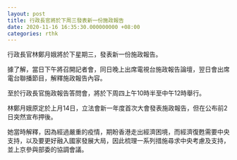 ```yaml
---
layout: post
title: 行政長官將於下周三發表新一份施政報告
date: 2020-11-16 16:35:30.000000000 +08:00
categories: rthk
---
```


行政長官林鄭月娥將於下星期三，發表新一份施政報告。

據了解，當日下午將召開記者會，同日晚上出席電視台施政報告論壇，翌日會出席電台聯播節目，解釋施政報告內容。

至於行政長官施政報告答問會，將於下周四上午10時半至中午12時舉行。

林鄭月娥原定於上月14日，立法會新一年度首次大會發表施政報告，但在公布前2日突然宣布押後。

她當時解釋，因為經過嚴重的疫情，期盼香港走出經濟困境，而經濟復甦需要中央支持，以及要更好融入國家發展大局，因此梳理一系列措施尋求中央考慮及支持，並上京參與部委的協調會議。
